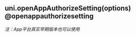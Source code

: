 ## uni.openAppAuthorizeSetting(options) @openappauthorizesetting

<!-- UTSAPIJSON.openAppAuthorizeSetting.description -->

<!-- UTSAPIJSON.openAppAuthorizeSetting.compatibility -->

_注：App平台其实早期版本也可以使用_

<!-- UTSAPIJSON.openAppAuthorizeSetting.param -->

<!-- UTSAPIJSON.openAppAuthorizeSetting.returnValue -->

<!-- UTSAPIJSON.openAppAuthorizeSetting.example -->

<!-- UTSAPIJSON.openAppAuthorizeSetting.tutorial -->

<!-- UTSAPIJSON.openAppAuthorizeSetting.example -->

<!-- UTSAPIJSON.general_type.name -->

<!-- UTSAPIJSON.general_type.param -->
